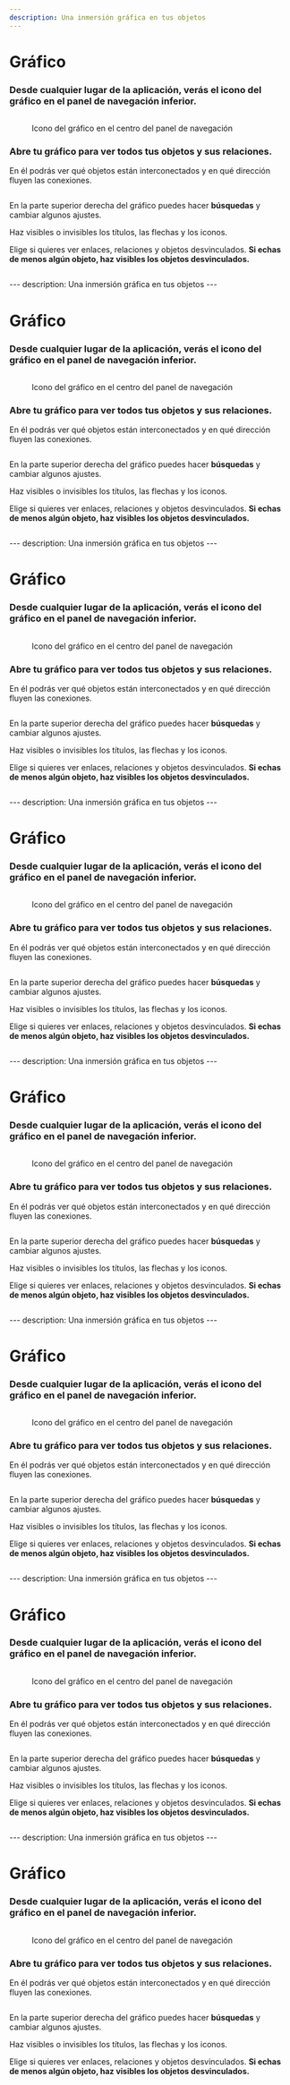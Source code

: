 ```yaml
---
description: Una inmersión gráfica en tus objetos
---
```


# Gráfico

### Desde cualquier lugar de la aplicación, verás el icono del gráfico en el panel de navegación inferior.

<figure><img src="../../.gitbook/assets/Graph Icon.png" alt=""><figcaption><p>Icono del gráfico en el centro del panel de navegación</p></figcaption></figure>

### Abre tu gráfico para ver todos tus objetos y sus relaciones.

En él podrás ver qué objetos están interconectados y en qué dirección fluyen las conexiones.

<figure><img src="../../.gitbook/assets/image (10).png" alt=""><figcaption></figcaption></figure>

En la parte superior derecha del gráfico puedes hacer **búsquedas** y cambiar algunos ajustes.&#x20;

Haz visibles o invisibles los títulos, las flechas y los iconos.&#x20;

Elige si quieres ver enlaces, relaciones y objetos desvinculados. **Si echas de menos algún objeto, haz visibles los objetos desvinculados.**

<figure><img src="../../.gitbook/assets/image (6).png" alt=""><figcaption></figcaption></figure>
---
description: Una inmersión gráfica en tus objetos
---

# Gráfico

### Desde cualquier lugar de la aplicación, verás el icono del gráfico en el panel de navegación inferior.

<figure><img src="../../.gitbook/assets/Graph Icon.png" alt=""><figcaption><p>Icono del gráfico en el centro del panel de navegación</p></figcaption></figure>

### Abre tu gráfico para ver todos tus objetos y sus relaciones.

En él podrás ver qué objetos están interconectados y en qué dirección fluyen las conexiones.

<figure><img src="../../.gitbook/assets/image (10).png" alt=""><figcaption></figcaption></figure>

En la parte superior derecha del gráfico puedes hacer **búsquedas** y cambiar algunos ajustes.&#x20;

Haz visibles o invisibles los títulos, las flechas y los iconos.&#x20;

Elige si quieres ver enlaces, relaciones y objetos desvinculados. **Si echas de menos algún objeto, haz visibles los objetos desvinculados.**

<figure><img src="../../.gitbook/assets/image (6).png" alt=""><figcaption></figcaption></figure>
---
description: Una inmersión gráfica en tus objetos
---

# Gráfico

### Desde cualquier lugar de la aplicación, verás el icono del gráfico en el panel de navegación inferior.

<figure><img src="../../.gitbook/assets/Graph Icon.png" alt=""><figcaption><p>Icono del gráfico en el centro del panel de navegación</p></figcaption></figure>

### Abre tu gráfico para ver todos tus objetos y sus relaciones.

En él podrás ver qué objetos están interconectados y en qué dirección fluyen las conexiones.

<figure><img src="../../.gitbook/assets/image (10).png" alt=""><figcaption></figcaption></figure>

En la parte superior derecha del gráfico puedes hacer **búsquedas** y cambiar algunos ajustes.&#x20;

Haz visibles o invisibles los títulos, las flechas y los iconos.&#x20;

Elige si quieres ver enlaces, relaciones y objetos desvinculados. **Si echas de menos algún objeto, haz visibles los objetos desvinculados.**

<figure><img src="../../.gitbook/assets/image (6).png" alt=""><figcaption></figcaption></figure>
---
description: Una inmersión gráfica en tus objetos
---

# Gráfico

### Desde cualquier lugar de la aplicación, verás el icono del gráfico en el panel de navegación inferior.

<figure><img src="../../.gitbook/assets/Graph Icon.png" alt=""><figcaption><p>Icono del gráfico en el centro del panel de navegación</p></figcaption></figure>

### Abre tu gráfico para ver todos tus objetos y sus relaciones.

En él podrás ver qué objetos están interconectados y en qué dirección fluyen las conexiones.

<figure><img src="../../.gitbook/assets/image (10).png" alt=""><figcaption></figcaption></figure>

En la parte superior derecha del gráfico puedes hacer **búsquedas** y cambiar algunos ajustes.&#x20;

Haz visibles o invisibles los títulos, las flechas y los iconos.&#x20;

Elige si quieres ver enlaces, relaciones y objetos desvinculados. **Si echas de menos algún objeto, haz visibles los objetos desvinculados.**

<figure><img src="../../.gitbook/assets/image (6).png" alt=""><figcaption></figcaption></figure>
---
description: Una inmersión gráfica en tus objetos
---

# Gráfico

### Desde cualquier lugar de la aplicación, verás el icono del gráfico en el panel de navegación inferior.

<figure><img src="../../.gitbook/assets/Graph Icon.png" alt=""><figcaption><p>Icono del gráfico en el centro del panel de navegación</p></figcaption></figure>

### Abre tu gráfico para ver todos tus objetos y sus relaciones.

En él podrás ver qué objetos están interconectados y en qué dirección fluyen las conexiones.

<figure><img src="../../.gitbook/assets/image (10).png" alt=""><figcaption></figcaption></figure>

En la parte superior derecha del gráfico puedes hacer **búsquedas** y cambiar algunos ajustes.&#x20;

Haz visibles o invisibles los títulos, las flechas y los iconos.&#x20;

Elige si quieres ver enlaces, relaciones y objetos desvinculados. **Si echas de menos algún objeto, haz visibles los objetos desvinculados.**

<figure><img src="../../.gitbook/assets/image (6).png" alt=""><figcaption></figcaption></figure>
---
description: Una inmersión gráfica en tus objetos
---

# Gráfico

### Desde cualquier lugar de la aplicación, verás el icono del gráfico en el panel de navegación inferior.

<figure><img src="../../.gitbook/assets/Graph Icon.png" alt=""><figcaption><p>Icono del gráfico en el centro del panel de navegación</p></figcaption></figure>

### Abre tu gráfico para ver todos tus objetos y sus relaciones.

En él podrás ver qué objetos están interconectados y en qué dirección fluyen las conexiones.

<figure><img src="../../.gitbook/assets/image (10).png" alt=""><figcaption></figcaption></figure>

En la parte superior derecha del gráfico puedes hacer **búsquedas** y cambiar algunos ajustes.&#x20;

Haz visibles o invisibles los títulos, las flechas y los iconos.&#x20;

Elige si quieres ver enlaces, relaciones y objetos desvinculados. **Si echas de menos algún objeto, haz visibles los objetos desvinculados.**

<figure><img src="../../.gitbook/assets/image (6).png" alt=""><figcaption></figcaption></figure>
---
description: Una inmersión gráfica en tus objetos
---

# Gráfico

### Desde cualquier lugar de la aplicación, verás el icono del gráfico en el panel de navegación inferior.

<figure><img src="../../.gitbook/assets/Graph Icon.png" alt=""><figcaption><p>Icono del gráfico en el centro del panel de navegación</p></figcaption></figure>

### Abre tu gráfico para ver todos tus objetos y sus relaciones.

En él podrás ver qué objetos están interconectados y en qué dirección fluyen las conexiones.

<figure><img src="../../.gitbook/assets/image (10).png" alt=""><figcaption></figcaption></figure>

En la parte superior derecha del gráfico puedes hacer **búsquedas** y cambiar algunos ajustes.&#x20;

Haz visibles o invisibles los títulos, las flechas y los iconos.&#x20;

Elige si quieres ver enlaces, relaciones y objetos desvinculados. **Si echas de menos algún objeto, haz visibles los objetos desvinculados.**

<figure><img src="../../.gitbook/assets/image (6).png" alt=""><figcaption></figcaption></figure>
---
description: Una inmersión gráfica en tus objetos
---

# Gráfico

### Desde cualquier lugar de la aplicación, verás el icono del gráfico en el panel de navegación inferior.

<figure><img src="../../.gitbook/assets/Graph Icon.png" alt=""><figcaption><p>Icono del gráfico en el centro del panel de navegación</p></figcaption></figure>

### Abre tu gráfico para ver todos tus objetos y sus relaciones.

En él podrás ver qué objetos están interconectados y en qué dirección fluyen las conexiones.

<figure><img src="../../.gitbook/assets/image (10).png" alt=""><figcaption></figcaption></figure>

En la parte superior derecha del gráfico puedes hacer **búsquedas** y cambiar algunos ajustes.&#x20;

Haz visibles o invisibles los títulos, las flechas y los iconos.&#x20;

Elige si quieres ver enlaces, relaciones y objetos desvinculados. **Si echas de menos algún objeto, haz visibles los objetos desvinculados.**

<figure><img src="../../.gitbook/assets/image (6).png" alt=""><figcaption></figcaption></figure>
